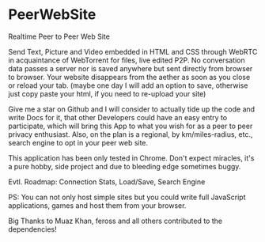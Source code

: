 # PeerWebSite
Realtime Peer to Peer Web Site

Send Text, Picture and Video embedded in HTML and CSS through WebRTC in acquaintance of WebTorrent for files, live edited P2P. No conversation data passes a server nor is saved anywhere but sent directly from browser to browser. Your website disappears from the aether as soon as you close or reload your tab. (maybe one day I will add an option to save, otherwise just copy paste your html, if you need to re-upload your site)

Give me a star on Github and I will consider to actually tide up the code and write Docs for it, that other Developers could have an easy entry to participate, which will bring this App to what you wish for as a peer to peer privacy enthusiast. Also, on the plan is a regional, by km/miles-radius, etc., search engine to opt in your peer web site.

This application has been only tested in Chrome. Don't expect miracles, it's a pure hobby, side project and due to bleeding edge sometimes buggy.

Evtl. Roadmap: Connection Stats, Load/Save, Search Engine

PS: You can not only host simple sites but you could write full JavaScript applications, games and host them from your browser.

Big Thanks to Muaz Khan, feross and all others contributed to the dependencies!